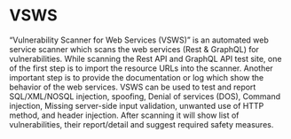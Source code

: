 # VSWS
“Vulnerability Scanner for Web Services (VSWS)” is an automated web service scanner which scans the web services (Rest & GraphQL) for vulnerabilities. While scanning the Rest API and GraphQL API test site, one of the first step is to import the resource URLs into the scanner. Another important step is to provide the documentation or log which show the behavior of the web services. VSWS can be used to test and report SQL/XML/NOSQL injection, spoofing, Denial of services (DOS), Command injection, Missing server-side input validation, unwanted use of HTTP method, and header injection. After scanning it will show list of vulnerabilities, their report/detail and suggest required safety measures.
